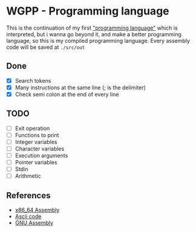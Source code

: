 # WGPP - Programming language

This is the continuation of my first ["programming language"](https://github.com/jdpmm/wgdi) which is interpreted, but i wanna go beyond it, and make a better programming language, so this is my compiled programming language.
Every assembly code will be saved at `./src/out`

## Done
- [x] Search tokens
- [x] Many instructions at the same line (; is the delimiter)
- [x] Check semi colon at the end of every line

## TODO
- [ ] Exit operation
- [ ] Functions to print
- [ ] Integer variables
- [ ] Character variables
- [ ] Execution arguments
- [ ] Pointer variables
- [ ] Stdin
- [ ] Arithmetic

## References
* [x86_64 Assembly](https://en.wikipedia.org/wiki/X86_assembly_language)
* [Ascii code](https://elcodigoascii.com.ar/)
* [GNU Assembly](https://es.wikipedia.org/wiki/GNU_Assembler)
